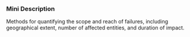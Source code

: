 ### Mini Description

Methods for quantifying the scope and reach of failures, including geographical extent, number of affected entities, and duration of impact.
